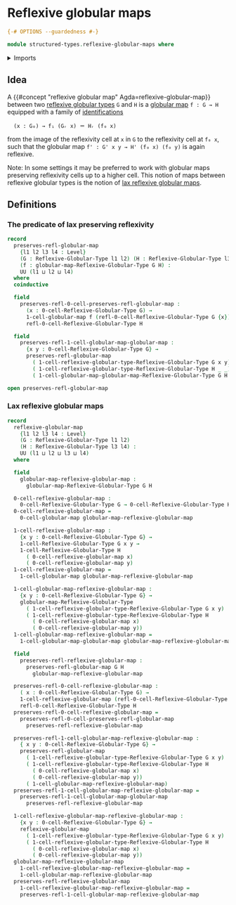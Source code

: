# Reflexive globular maps

```agda
{-# OPTIONS --guardedness #-}

module structured-types.reflexive-globular-maps where
```

<details><summary>Imports</summary>

```agda
open import foundation.identity-types
open import foundation.universe-levels

open import structured-types.globular-maps
open import structured-types.reflexive-globular-types
```

</details>

## Idea

A {{#concept "reflexive globular map" Agda=reflexive-globular-map}} between two
[reflexive globular types](structured-types.reflexive-globular-types.md) `G` and
`H` is a [globular map](structured-types.globular-maps.md) `f : G → H` equipped
with a family of [identifications](foundation-core.identity-types.md)

```text
  (x : G₀) → f₁ (Gᵣ x) ＝ Hᵣ (f₀ x)
```

from the image of the reflexivity cell at `x` in `G` to the reflexivity cell at `f₀ x`, such that the globular map `f' : G' x y → H' (f₀ x) (f₀ y)` is again reflexive.

Note: In some settings it may be preferred to work with globular maps preserving reflexivity cells up to a higher cell. This notion of maps between reflexive globular types is the notion of [lax reflexive globular maps](structured-types.lax-reflexive-globular-maps.md).

## Definitions

### The predicate of lax preserving reflexivity

```agda
record
  preserves-refl-globular-map
    {l1 l2 l3 l4 : Level}
    (G : Reflexive-Globular-Type l1 l2) (H : Reflexive-Globular-Type l3 l4)
    (f : globular-map-Reflexive-Globular-Type G H) :
    UU (l1 ⊔ l2 ⊔ l4)
  where
  coinductive

  field
    preserves-refl-0-cell-preserves-refl-globular-map :
      (x : 0-cell-Reflexive-Globular-Type G) →
      1-cell-globular-map f (refl-0-cell-Reflexive-Globular-Type G {x}) ＝
      refl-0-cell-Reflexive-Globular-Type H

  field
    preserves-refl-1-cell-globular-map-globular-map :
      {x y : 0-cell-Reflexive-Globular-Type G} →
      preserves-refl-globular-map
        ( 1-cell-reflexive-globular-type-Reflexive-Globular-Type G x y)
        ( 1-cell-reflexive-globular-type-Reflexive-Globular-Type H _ _)
        ( 1-cell-globular-map-globular-map-Reflexive-Globular-Type G H f)

open preserves-refl-globular-map
```

### Lax reflexive globular maps

```agda
record
  reflexive-globular-map
    {l1 l2 l3 l4 : Level}
    (G : Reflexive-Globular-Type l1 l2)
    (H : Reflexive-Globular-Type l3 l4) :
    UU (l1 ⊔ l2 ⊔ l3 ⊔ l4)
  where

  field
    globular-map-reflexive-globular-map :
      globular-map-Reflexive-Globular-Type G H

  0-cell-reflexive-globular-map :
    0-cell-Reflexive-Globular-Type G → 0-cell-Reflexive-Globular-Type H
  0-cell-reflexive-globular-map =
    0-cell-globular-map globular-map-reflexive-globular-map

  1-cell-reflexive-globular-map :
    {x y : 0-cell-Reflexive-Globular-Type G} →
    1-cell-Reflexive-Globular-Type G x y →
    1-cell-Reflexive-Globular-Type H
      ( 0-cell-reflexive-globular-map x)
      ( 0-cell-reflexive-globular-map y)
  1-cell-reflexive-globular-map =
    1-cell-globular-map globular-map-reflexive-globular-map

  1-cell-globular-map-reflexive-globular-map :
    {x y : 0-cell-Reflexive-Globular-Type G} →
    globular-map-Reflexive-Globular-Type
      ( 1-cell-reflexive-globular-type-Reflexive-Globular-Type G x y)
      ( 1-cell-reflexive-globular-type-Reflexive-Globular-Type H
        ( 0-cell-reflexive-globular-map x)
        ( 0-cell-reflexive-globular-map y))
  1-cell-globular-map-reflexive-globular-map =
    1-cell-globular-map-globular-map globular-map-reflexive-globular-map

  field
    preserves-refl-reflexive-globular-map :
      preserves-refl-globular-map G H
        globular-map-reflexive-globular-map

  preserves-refl-0-cell-reflexive-globular-map :
    ( x : 0-cell-Reflexive-Globular-Type G) →
    1-cell-reflexive-globular-map (refl-0-cell-Reflexive-Globular-Type G {x}) ＝
    refl-0-cell-Reflexive-Globular-Type H
  preserves-refl-0-cell-reflexive-globular-map =
    preserves-refl-0-cell-preserves-refl-globular-map
      preserves-refl-reflexive-globular-map

  preserves-refl-1-cell-globular-map-reflexive-globular-map :
    { x y : 0-cell-Reflexive-Globular-Type G} →
    preserves-refl-globular-map
      ( 1-cell-reflexive-globular-type-Reflexive-Globular-Type G x y)
      ( 1-cell-reflexive-globular-type-Reflexive-Globular-Type H
        ( 0-cell-reflexive-globular-map x)
        ( 0-cell-reflexive-globular-map y))
      ( 1-cell-globular-map-reflexive-globular-map)
  preserves-refl-1-cell-globular-map-reflexive-globular-map =
    preserves-refl-1-cell-globular-map-globular-map
      preserves-refl-reflexive-globular-map

  1-cell-reflexive-globular-map-reflexive-globular-map :
    {x y : 0-cell-Reflexive-Globular-Type G} →
    reflexive-globular-map
      ( 1-cell-reflexive-globular-type-Reflexive-Globular-Type G x y)
      ( 1-cell-reflexive-globular-type-Reflexive-Globular-Type H
        ( 0-cell-reflexive-globular-map x)
        ( 0-cell-reflexive-globular-map y))
  globular-map-reflexive-globular-map
    1-cell-reflexive-globular-map-reflexive-globular-map =
    1-cell-globular-map-reflexive-globular-map
  preserves-refl-reflexive-globular-map
    1-cell-reflexive-globular-map-reflexive-globular-map =
    preserves-refl-1-cell-globular-map-reflexive-globular-map
```
